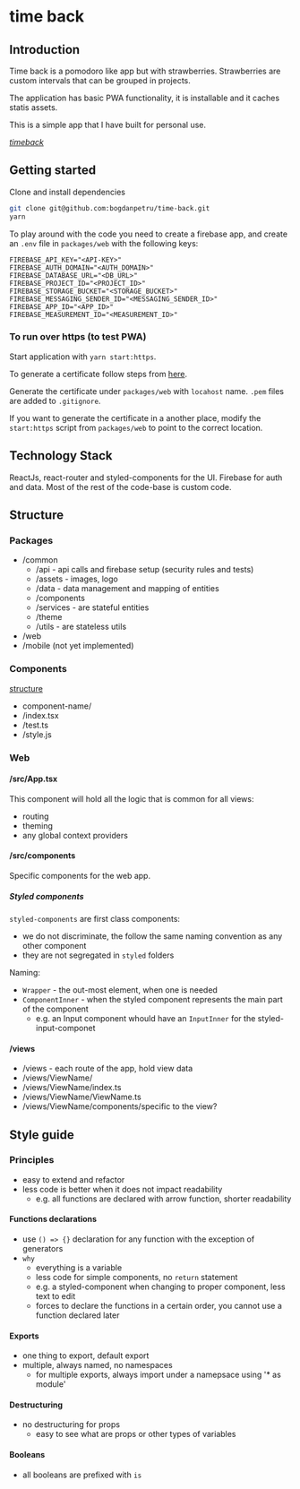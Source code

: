 # time back

## Introduction

Time back is a pomodoro like app but with strawberries.
Strawberries are custom intervals that can be grouped in projects.

The application has basic PWA functionality, it is installable and it caches statis assets.

This is a simple app that I have built for personal use.

*[timeback](https://time-back-2c1a5.firebaseapp.com/)*


## Getting started

Clone and install dependencies

```sh
git clone git@github.com:bogdanpetru/time-back.git
yarn
```

To play around with the code you need to create a firebase app, and create an `.env` file in `packages/web` with the following keys:

```
FIREBASE_API_KEY="<API-KEY>"
FIREBASE_AUTH_DOMAIN="<AUTH_DOMAIN>"
FIREBASE_DATABASE_URL="<DB_URL>"
FIREBASE_PROJECT_ID="<PROJECT_ID>"
FIREBASE_STORAGE_BUCKET="<STORAGE_BUCKET>"
FIREBASE_MESSAGING_SENDER_ID="<MESSAGING_SENDER_ID>"
FIREBASE_APP_ID="<APP_ID>"
FIREBASE_MEASUREMENT_ID="<MEASUREMENT_ID>"
```

### To run over https (to test PWA)

Start application with `yarn start:https`.

To generate a certificate follow steps from [here](https://web.dev/how-to-use-local-https/).

Generate the certificate under `packages/web` with `locahost` name.
`.pem` files are added to `.gitignore`.

If you want to generate the certificate in a another place, modify the `start:https` script from `packages/web` to point to the correct location.

## Technology Stack

ReactJs, react-router and styled-components for the UI.
Firebase for auth and data.
Most of the rest of the code-base is custom code.

## Structure

### Packages

- /common
  - /api - api calls and firebase setup (security rules and tests)
  - /assets - images, logo
  - /data - data management and mapping of entities
  - /components
  - /services - are stateful entities
  - /theme
  - /utils - are stateless utils
- /web
- /mobile (not yet implemented)

### Components

[structure](https://www.robinwieruch.de/react-folder-structure)

- component-name/
- /index.tsx
- /test.ts
- /style.js

### Web

#### /src/App.tsx

This component will hold all the logic that is common for all views:

- routing
- theming
- any global context providers

#### /src/components

Specific components for the web app.

##### Styled components

`styled-components` are first class components:

- we do not discriminate, the follow the same naming convention as any other component
- they are not segregated in `styled` folders

Naming:

- `Wrapper` - the out-most element, when one is needed
- `ComponentInner` - when the styled component represents the main part of the component
  - e.g. an Input component whould have an `InputInner` for the styled-input-componet

#### /views

- /views - each route of the app, hold view data
- /views/ViewName/
- /views/ViewName/index.ts
- /views/ViewName/ViewName.ts
- /views/ViewName/components/specific to the view?

## Style guide

### Principles

- easy to extend and refactor
- less code is better when it does not impact readability
  - e.g. all functions are declared with arrow function, shorter readability

#### Functions declarations

- use `() => {}` declaration for any function with the exception of generators
- `why`
  - everything is a variable
  - less code for simple components, no `return` statement
  - e.g. a styled-component when changing to proper component, less text to edit
  - forces to declare the functions in a certain order, you cannot use a function declared later

#### Exports

- one thing to export, default export
- multiple, always named, no namespaces
  - for multiple exports, always import under a namepsace using '\* as module'

#### Destructuring

- no destructuring for props
  - easy to see what are props or other types of variables

#### Booleans

- all booleans are prefixed with `is`
